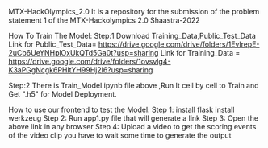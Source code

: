 MTX-HackOlympics_2.0
It is a repository for the submission of the problem statement 1 of the MTX-Hackolympics 2.0 Shaastra-2022

How To Train The Model:
Step:1
Download Training_Data,Public_Test_Data Link for Public_Test_Data= https://drive.google.com/drive/folders/1EvlrepE-2uCb6UeYNHplOxUkQTd5Ga0t?usp=sharing Link for Training_Data = https://drive.google.com/drive/folders/1ovsvlg4-K3aPGgNcgk6PHltYH99Hj2l6?usp=sharing

Step:2
There is Train_Model.ipynb file above ,Run It cell by cell to Train and Get ".h5" for Model Deployment.

How to use our frontend to test the Model:
Step 1:
install flask
install werkzeug
Step 2:
Run app1.py file
that will generate a link 
Step 3:
Open the above link in any browser
Step 4:
Upload a video to get the scoring events of the video clip
you have to wait some time to generate the output
